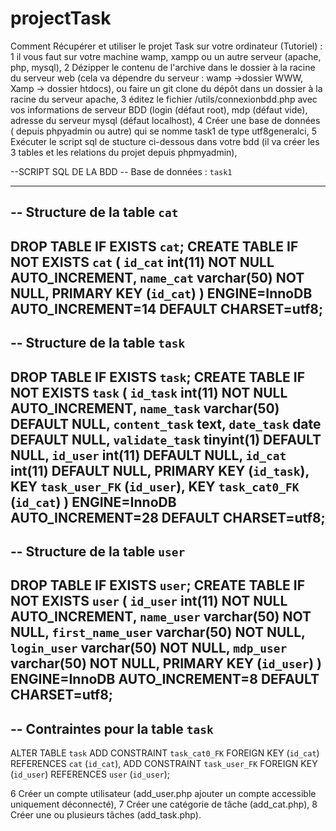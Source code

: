 # projectTask
Comment Récupérer et utiliser le projet Task sur votre ordinateur  (Tutoriel) :
1 il vous faut sur votre machine wamp, xampp ou un autre serveur (apache, php, mysql),
2 Dézipper le contenu de l'archive dans le dossier à la racine du serveur web (cela va dépendre du serveur : wamp ->dossier WWW, Xamp -> dossier htdocs), ou faire un git clone du dépôt dans un dossier à la racine du serveur apache,
3 éditez le fichier /utils/connexionbdd.php avec vos informations de serveur BDD (login (défaut root), mdp (défaut vide), adresse du serveur mysql (défaut localhost),
4 Créer une base de données ( depuis phpyadmin ou autre) qui se nomme task1 de type utf8generalci,
5 Exécuter le script sql de stucture ci-dessous dans votre bdd (il va créer les 3 tables et les relations du projet depuis phpmyadmin),

--SCRIPT SQL DE LA BDD
-- Base de données : `task1`
-- --------------------------------------------------------
-- Structure de la table `cat`
--
DROP TABLE IF EXISTS `cat`;
CREATE TABLE IF NOT EXISTS `cat` (
  `id_cat` int(11) NOT NULL AUTO_INCREMENT,
  `name_cat` varchar(50) NOT NULL,
  PRIMARY KEY (`id_cat`)
) ENGINE=InnoDB AUTO_INCREMENT=14 DEFAULT CHARSET=utf8;
--
-- Structure de la table `task`
--
DROP TABLE IF EXISTS `task`;
CREATE TABLE IF NOT EXISTS `task` (
  `id_task` int(11) NOT NULL AUTO_INCREMENT,
  `name_task` varchar(50) DEFAULT NULL,
  `content_task` text,
  `date_task` date DEFAULT NULL,
  `validate_task` tinyint(1) DEFAULT NULL,
  `id_user` int(11) DEFAULT NULL,
  `id_cat` int(11) DEFAULT NULL,
  PRIMARY KEY (`id_task`),
  KEY `task_user_FK` (`id_user`),
  KEY `task_cat0_FK` (`id_cat`)
) ENGINE=InnoDB AUTO_INCREMENT=28 DEFAULT CHARSET=utf8;
--
-- Structure de la table `user`
--
DROP TABLE IF EXISTS `user`;
CREATE TABLE IF NOT EXISTS `user` (
  `id_user` int(11) NOT NULL AUTO_INCREMENT,
  `name_user` varchar(50) NOT NULL,
  `first_name_user` varchar(50) NOT NULL,
  `login_user` varchar(50) NOT NULL,
  `mdp_user` varchar(50) NOT NULL,
  PRIMARY KEY (`id_user`)
) ENGINE=InnoDB AUTO_INCREMENT=8 DEFAULT CHARSET=utf8;
--
-- Contraintes pour la table `task`
--
ALTER TABLE `task`
  ADD CONSTRAINT `task_cat0_FK` FOREIGN KEY (`id_cat`) REFERENCES `cat` (`id_cat`),
  ADD CONSTRAINT `task_user_FK` FOREIGN KEY (`id_user`) REFERENCES `user` (`id_user`);

6 Créer un compte utilisateur (add_user.php ajouter un compte accessible uniquement déconnecté),
7 Créer une catégorie de tâche (add_cat.php),
8 Créer une ou plusieurs tâches (add_task.php).